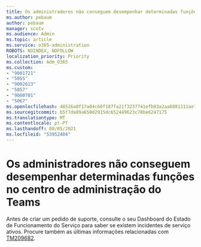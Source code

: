 ```yaml
---
title: Os administradores não conseguem desempenhar determinadas funções no centro de administração do Teams
ms.author: pebaum
author: pebaum
manager: scotv
ms.audience: Admin
ms.topic: article
ms.service: o365-administration
ROBOTS: NOINDEX, NOFOLLOW
localization_priority: Priority
ms.collection: Adm_O365
ms.custom:
- "9001721"
- "5055"
- "9002613"
- "5057"
- "9000701"
- "5067"
ms.openlocfilehash: 48526a0f17a04c60f187fa21f3237741efb83a2aa6881311ae741237bed4d794
ms.sourcegitcommit: b5f7da89a650d2915dc652449623c78be6247175
ms.translationtype: MT
ms.contentlocale: pt-PT
ms.lasthandoff: 08/05/2021
ms.locfileid: "53952404"
---
```

# <a name="admins-unable-to-perform-certain-functions-in-the-teams-admin-center"></a>Os administradores não conseguem desempenhar determinadas funções no centro de administração do Teams

Antes de criar um pedido de suporte, consulte o seu Dashboard do Estado de Funcionamento do Serviço para saber se existem incidentes de serviço ativos. Procure também as últimas informações relacionadas com [TM209682](https://admin.microsoft.com/AdminPortal/Home/#/servicehealth?eventid=TM209682).
